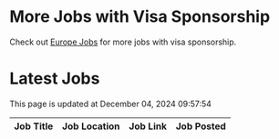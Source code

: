 # More Jobs with Visa Sponsorship

Check out [Europe Jobs](https://github.com/sureshparimi/europejobs#latest-jobs) for more jobs with visa sponsorship.

# Latest Jobs

This page is updated at December 04, 2024 09:57:54

| Job Title | Job Location | Job Link | Job Posted |
| --- | --- | --- | --- |
